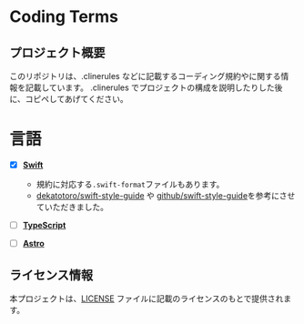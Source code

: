 # Coding Terms

## プロジェクト概要

このリポジトリは、.clinerules などに記載するコーディング規約やに関する情報を記載しています。
.clinerules でプロジェクトの構成を説明したりした後に、コピペしてあげてください。

# 言語

-   [x] **[Swift](https://github.com/swiftlang/swift)**

    -   規約に対応する`.swift-format`ファイルもあります。
    -   [dekatotoro/swift-style-guide](https://github.com/dekatotoro/swift-style-guide/blob/master/ja_style_guide.md) や [github/swift-style-guide](https://github.com/github/swift-style-guide)を参考にさせていただきました。

-   [ ] **[TypeScript](https://github.com/microsoft/typescript)**

-   [ ] **[Astro](https://github.com/withastro/astro)**

## ライセンス情報

本プロジェクトは、[LICENSE](LICENSE) ファイルに記載のライセンスのもとで提供されます。
